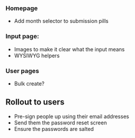 ### Homepage
* Add month selector to submission pills

### Input page:
* Images to make it clear what the input means
* WYSIWYG helpers

### User pages
* Bulk create?

## Rollout to users
* Pre-sign people up using their email addresses
* Send them the password reset screen
* Ensure the passwords are salted
